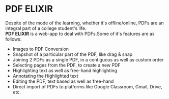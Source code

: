 # PDF ELIXIR
Despite of the mode of the learning, whether it's offline/online, PDFs are an integral part of a college student's life.  
**PDF ELIXIR** is a web-app to deal with PDFs.Some of it's features are as follows:
- Images to PDF Conversion 
- Snapshot of a particular part of the PDF, like drag & snap
- Joining 2 PDFs as a single PDF, in a contiguous as well as custom order
- Selecting pages from the PDF, to create a new PDF
- Highlighting text as well as free-hand highlighting
- Annotating the Highlighted text
- Editing the PDF, text based as well as free-hand 
- Direct import of PDFs to platforms like Google Classroom, Gmail, Drive, etc.
